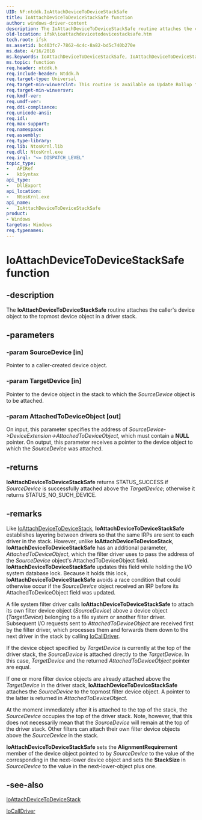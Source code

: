 ```yaml
---
UID: NF:ntddk.IoAttachDeviceToDeviceStackSafe
title: IoAttachDeviceToDeviceStackSafe function
author: windows-driver-content
description: The IoAttachDeviceToDeviceStackSafe routine attaches the caller's device object to the topmost device object in a driver stack.
old-location: ifsk\ioattachdevicetodevicestacksafe.htm
tech.root: ifsk
ms.assetid: bc403fc7-7862-4c4c-8a82-bd5c740b270e
ms.date: 4/16/2018
ms.keywords: IoAttachDeviceToDeviceStackSafe, IoAttachDeviceToDeviceStackSafe routine [Installable File System Drivers], ifsk.ioattachdevicetodevicestacksafe, ioref_1db91288-e8ad-4796-9052-333bf37f01d1.xml, ntddk/IoAttachDeviceToDeviceStackSafe
ms.topic: function
req.header: ntddk.h
req.include-header: Ntddk.h
req.target-type: Universal
req.target-min-winverclnt: This routine is available on Update Rollup for Windows 2000 Service Pack 4 (SP4) and on Windows XP and later.
req.target-min-winversvr: 
req.kmdf-ver: 
req.umdf-ver: 
req.ddi-compliance: 
req.unicode-ansi: 
req.idl: 
req.max-support: 
req.namespace: 
req.assembly: 
req.type-library: 
req.lib: NtosKrnl.lib
req.dll: NtosKrnl.exe
req.irql: "<= DISPATCH_LEVEL"
topic_type:
-	APIRef
-	kbSyntax
api_type:
-	DllExport
api_location:
-	NtosKrnl.exe
api_name:
-	IoAttachDeviceToDeviceStackSafe
product:
- Windows
targetos: Windows
req.typenames: 
---
```


# IoAttachDeviceToDeviceStackSafe function


## -description


The <b>IoAttachDeviceToDeviceStackSafe</b> routine attaches the caller's device object to the topmost device object in a driver stack. 


## -parameters




### -param SourceDevice [in]

Pointer to a caller-created device object. 


### -param TargetDevice [in]

Pointer to the device object in the stack to which the <i>SourceDevice</i> object is to be attached. 


### -param AttachedToDeviceObject [out]

On input, this parameter specifies the address of <i>SourceDevice-&gt;DeviceExtension-&gt;AttachedToDeviceObject</i>, which must contain a <b>NULL</b> pointer. On output, this parameter receives a pointer to the device object to which the <i>SourceDevice</i> was attached. 


## -returns



<b>IoAttachDeviceToDeviceStackSafe</b> returns STATUS_SUCCESS if <i>SourceDevice</i> is successfully attached above the <i>TargetDevice</i>; otherwise it returns STATUS_NO_SUCH_DEVICE. 




## -remarks



Like <a href="https://msdn.microsoft.com/library/windows/hardware/ff548300">IoAttachDeviceToDeviceStack</a>, <b>IoAttachDeviceToDeviceStackSafe</b> establishes layering between drivers so that the same IRPs are sent to each driver in the stack. However, unlike <b>IoAttachDeviceToDeviceStack</b>, <b>IoAttachDeviceToDeviceStackSafe</b> has an additional parameter, <i>AttachedToDeviceObject</i>, which the filter driver uses to pass the address of the <i>SourceDevice</i> object's AttachedToDeviceObject field. <b>IoAttachDeviceToDeviceStackSafe</b> updates this field while holding the I/O system database lock. Because it holds this lock, <b>IoAttachDeviceToDeviceStackSafe</b> avoids a race condition that could otherwise occur if the <i>SourceDevice</i> object received an IRP before its AttachedToDeviceObject field was updated. 

A file system filter driver calls <b>IoAttachDeviceToDeviceStackSafe</b> to attach its own filter device object (<i>SourceDevice</i>) above a device object (<i>TargetDevice</i>) belonging to a file system or another filter driver. Subsequent I/O requests sent to <i>AttachedToDeviceObject</i> are received first by the filter driver, which processes them and forwards them down to the next driver in the stack by calling <a href="https://msdn.microsoft.com/library/windows/hardware/ff548336">IoCallDriver</a>. 

If the device object specified by <i>TargetDevice</i> is currently at the top of the driver stack, the <i>SourceDevice</i> is attached directly to the <i>TargetDevice</i>. In this case, <i>TargetDevice</i> and the returned <i>AttachedToDeviceObject</i> pointer are equal. 

If one or more filter device objects are already attached above the <i>TargetDevice</i> in the driver stack, <b>IoAttachDeviceToDeviceStackSafe</b> attaches the <i>SourceDevice</i> to the topmost filter device object. A pointer to the latter is returned in <i>AttachedToDeviceObject</i>. 

At the moment immediately after it is attached to the top of the stack, the <i>SourceDevice</i> occupies the top of the driver stack. Note, however, that this does not necessarily mean that the <i>SourceDevice</i> will remain at the top of the driver stack. Other filters can attach their own filter device objects above the <i>SourceDevice</i> in the stack. 

<b>IoAttachDeviceToDeviceStackSafe</b> sets the <b>AlignmentRequirement</b> member of the device object pointed to by <i>SourceDevice</i> to the value of the corresponding in the next-lower device object and sets the <b>StackSize</b> in <i>SourceDevice</i> to the value in the next-lower-object plus one. 




## -see-also




<a href="https://msdn.microsoft.com/library/windows/hardware/ff548300">IoAttachDeviceToDeviceStack</a>



<a href="https://msdn.microsoft.com/library/windows/hardware/ff548336">IoCallDriver</a>
 

 

